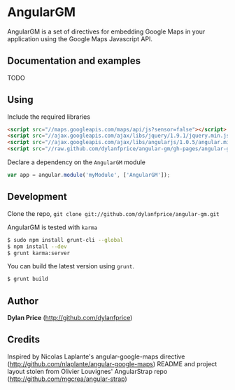 # AngularGM

AngularGM is a set of directives for embedding Google Maps in your application using the Google Maps Javascript API.


## Documentation and examples

TODO


## Using

Include the required libraries

``` html
<script src="//maps.googleapis.com/maps/api/js?sensor=false"></script>
<script src="//ajax.googleapis.com/ajax/libs/jquery/1.9.1/jquery.min.js"></script>
<script src="//ajax.googleapis.com/ajax/libs/angularjs/1.0.5/angular.min.js"></script>
<script src="//raw.github.com/dylanfprice/angular-gm/gh-pages/angular-gm.min.js"></script>
```

Declare a dependency on the `AngularGM` module

``` javascript
var app = angular.module('myModule', ['AngularGM']);
```

## Development

Clone the repo, `git clone git://github.com/dylanfprice/angular-gm.git`

AngularGM is tested with `karma`

``` bash
$ sudo npm install grunt-cli --global
$ npm install --dev
$ grunt karma:server
```

You can build the latest version using `grunt`.

```bash
$ grunt build
```


## Author

**Dylan Price** (http://github.com/dylanfprice)


## Credits

Inspired by Nicolas Laplante's angular-google-maps directive (http://github.com/nlaplante/angular-google-maps)
README and project layout stolen from Olivier Louvignes' AngularStrap repo (http://github.com/mgcrea/angular-strap)
  
